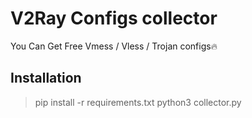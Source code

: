 # V2Ray Configs collector
You Can Get Free Vmess / Vless / Trojan configs🔥

## Installation 
> pip install -r requirements.txt
> python3 collector.py